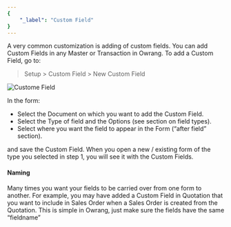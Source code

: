 ```yaml
---
{
	"_label": "Custom Field"
}
---
```

A very common customization is adding of custom fields. You can add Custom Fields in any Master or Transaction in Owrang. To add a Custom Field, go to:

> Setup > Custom Field > New Custom Field

![Custome Field](img/custom-field.png)



In the form:

- Select the Document on which you want to add the Custom Field.
- Select the Type of field and the Options (see section on field types).
- Select where you want the field to appear in the Form (“after field” section).

and save the Custom Field. When you open a new / existing form of the type you selected in step 1, you will see it with the Custom Fields.

#### Naming

Many times you want your fields to be carried over from one form to another. For example, you may have added a Custom Field in Quotation that you want to include in Sales Order when a Sales Order is created from the Quotation. This is simple in Owrang, just make sure the fields have the same “fieldname”
